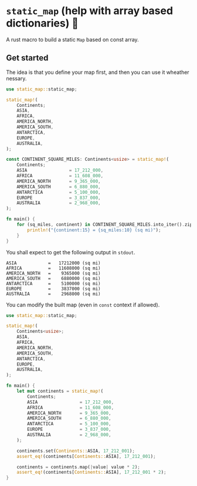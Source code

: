 # `static_map` (help with array based dictionaries) 📙

A rust macro to build a static `Map` based on const array.

## Get started

The idea is that you define your map first, and then you can use it wheather nessary.

```rust
use static_map::static_map;

static_map!(
    Continents;
    ASIA,
    AFRICA,
    AMERICA_NORTH,
    AMERICA_SOUTH,
    ANTARCTICA,
    EUROPE,
    AUSTRALIA,
);

const CONTINENT_SQUARE_MILES: Continents<usize> = static_map!(
    Continents;
    ASIA                = 17_212_000,
    AFRICA              = 11_608_000,
    AMERICA_NORTH       = 9_365_000,
    AMERICA_SOUTH       = 6_880_000,
    ANTARCTICA          = 5_100_000,
    EUROPE              = 3_837_000,
    AUSTRALIA           = 2_968_000,
);

fn main() {
    for (sq_miles, continent) in CONTINENT_SQUARE_MILES.into_iter().zip(Continents::names()) {
        println!("{continent:15} = {sq_miles:10} (sq mi)");
    }
}
```

You shall expect to get the following output in `stdout`.

```text
ASIA            =   17212000 (sq mi)
AFRICA          =   11608000 (sq mi)
AMERICA_NORTH   =    9365000 (sq mi)
AMERICA_SOUTH   =    6880000 (sq mi)
ANTARCTICA      =    5100000 (sq mi)
EUROPE          =    3837000 (sq mi)
AUSTRALIA       =    2968000 (sq mi)
```

You can modify the built map (even in `const` context if allowed).

```rust
use static_map::static_map;

static_map!(
    Continents<usize>;
    ASIA,
    AFRICA,
    AMERICA_NORTH,
    AMERICA_SOUTH,
    ANTARCTICA,
    EUROPE,
    AUSTRALIA,
);

fn main() {
    let mut continents = static_map!(
        Continents;
        ASIA                = 17_212_000,
        AFRICA              = 11_608_000,
        AMERICA_NORTH       = 9_365_000,
        AMERICA_SOUTH       = 6_880_000,
        ANTARCTICA          = 5_100_000,
        EUROPE              = 3_837_000,
        AUSTRALIA           = 2_968_000,
    );

    continents.set(Continents::ASIA, 17_212_001);
    assert_eq!(continents[Continents::ASIA], 17_212_001);

    continents = continents.map(|value| value * 2);
    assert_eq!(continents[Continents::ASIA], 17_212_001 * 2);
}
```